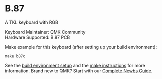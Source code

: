 # B.87

A TKL keyboard with RGB

Keyboard Maintainer: QMK Community  
Hardware Supported: B.87 PCB  

Make example for this keyboard (after setting up your build environment):

    make b87c

See the [build environment setup](https://docs.qmk.fm/#/getting_started_build_tools) and the [make instructions](https://docs.qmk.fm/#/getting_started_make_guide) for more information. Brand new to QMK? Start with our [Complete Newbs Guide](https://docs.qmk.fm/#/newbs).
